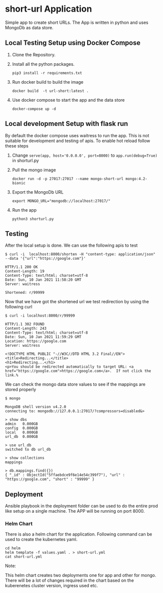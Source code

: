# short-url Application

Simple app to create short URLs.
The App is written in python and uses MongoDb as data store.



## Local Testing Setup using Docker Compose

1. Clone the Repository. 
2. Install all the python packages. 
   
   `pip3 install -r requirements.txt`

   
3. Run docker build to build the image
   
   `docker build  -t url-short:latest .`

4. Use docker compose to start the app and the data store

    `docker-compose up -d`

## Local development Setup with flask run

 By default the docker compose uses waitress to run the app. This is not suitable for development and testing of apis. To enable hot reload follow these steps

1. Change `serve(app, host='0.0.0.0', port=8000)` to  `app.run(debug=True)` in shorturl.py
   
   
2. Pull the mongo image 
   
   `docker run -d -p 27017:27017 --name mongo-short-url mongo:4.2-bionic`
   
3. Export the MongoDb URL 

    `export MONGO_URL="mongodb://localhost:27017/"`

4. Run the app

   `python3 shorturl.py`



## Testing
After the local setup is done. We can use the following apis to test
```
$ curl -i  localhost:8000/shorten -H "content-type: application/json" --data '{"url":"https://google.com"}'

HTTP/1.1 200 OK
Content-Length: 19
Content-Type: text/html; charset=utf-8
Date: Sun, 10 Jan 2021 11:58:20 GMT
Server: waitress

Shortened: r/99999

```

Now that we have got the shortened url we test redirection by using the following curl 

```
$ curl -i localhost:8000/r/99999

HTTP/1.1 302 FOUND
Content-Length: 243
Content-Type: text/html; charset=utf-8
Date: Sun, 10 Jan 2021 11:59:29 GMT
Location: https://google.com
Server: waitress

<!DOCTYPE HTML PUBLIC "-//W3C//DTD HTML 3.2 Final//EN">
<title>Redirecting...</title>
<h1>Redirecting...</h1>
<p>You should be redirected automatically to target URL: <a href="https://google.com">https://google.com</a>.  If not click the link.%
```
We can check the mongo data store values to see if the mappings are stored properly 
```
$ mongo

MongoDB shell version v4.2.0
connecting to: mongodb://127.0.0.1:27017/?compressors=disabled&> 

> show dbs
admin   0.000GB
config  0.000GB
local   0.000GB
url_db  0.000GB

> use url_db
switched to db url_db

> show collections
mappings

> db.mappings.find({})
{ "_id" : ObjectId("5ffaebdce9f6e14e54c399f7"), "url" : "https://google.com", "short" : "99999" }
```

## Deployment 

Ansible playbook in the deployment folder can be used to do the entire prod like setup on a single machine. The APP will be running on port 8000.


### Helm Chart


There is also a helm chart for the application. Following command can be used to create the kubernetes yaml.
```
cd helm
helm template -f values.yaml . > short-url.yml
cat short-url.yml
```
Note:

This helm chart creates two deployments one for app and other for mongo. There will be a lot of changes required in the chart based on the kuberenetes cluster version, ingress used etc. 
